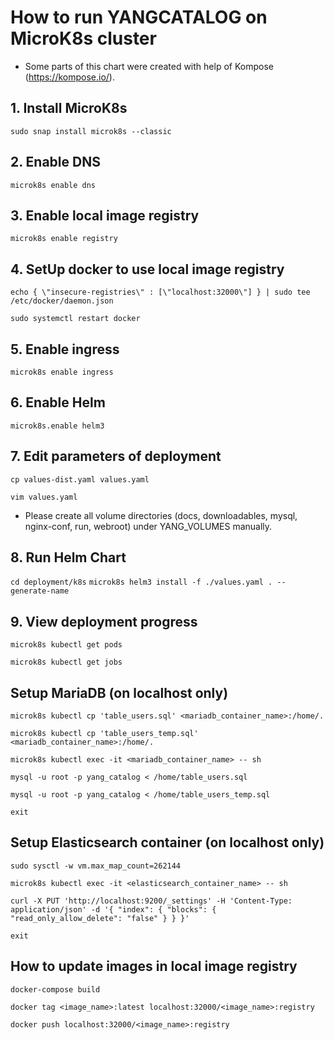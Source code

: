 How to run YANGCATALOG on MicroK8s cluster
===

* Some parts of this chart were created with help of Kompose (https://kompose.io/).

## 1. Install MicroK8s

`sudo snap install microk8s --classic`

## 2. Enable DNS

`microk8s enable dns`

## 3. Enable local image registry

`microk8s enable registry`

## 4. SetUp docker to use local image registry

`echo { \"insecure-registries\" : [\"localhost:32000\"] } | sudo tee /etc/docker/daemon.json`

`sudo systemctl restart docker`

## 5. Enable ingress

`microk8s enable ingress`

## 6. Enable Helm

`microk8s.enable helm3`

## 7. Edit parameters of deployment

`cp values-dist.yaml values.yaml`

`vim values.yaml`

* Please create all volume directories (docs, downloadables, mysql, nginx-conf, run, webroot) under YANG_VOLUMES manually.

## 8. Run Helm Chart

`cd deployment/k8s`
`microk8s helm3 install -f ./values.yaml . --generate-name`

## 9. View deployment progress

`microk8s kubectl get pods`

`microk8s kubectl get jobs`

## Setup MariaDB (on localhost only)

`microk8s kubectl cp 'table_users.sql' <mariadb_container_name>:/home/.`

`microk8s kubectl cp 'table_users_temp.sql' <mariadb_container_name>:/home/.`

`microk8s kubectl exec -it <mariadb_container_name> -- sh`

`mysql -u root -p yang_catalog < /home/table_users.sql`

`mysql -u root -p yang_catalog < /home/table_users_temp.sql`

`exit`

## Setup Elasticsearch container (on localhost only)

`sudo sysctl -w vm.max_map_count=262144`

`microk8s kubectl exec -it <elasticsearch_container_name> -- sh`

`curl -X PUT 'http://localhost:9200/_settings' -H 'Content-Type: application/json' -d '{ "index": { "blocks": { "read_only_allow_delete": "false" } } }'`

`exit`

## How to update images in local image registry

`docker-compose build`

`docker tag <image_name>:latest localhost:32000/<image_name>:registry`

`docker push localhost:32000/<image_name>:registry`

